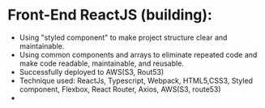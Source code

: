 # Front-End ReactJS (building):

* Using "styled component" to make project structure clear and maintainable.
* Using common components and arrays to eliminate repeated code and make code readable, maintainable, and reusable.
* Successfully deployed to AWS(S3, Rout53)
* Technique used: ReactJs, Typescript, Webpack, HTML5,CSS3, Styled component, Flexbox, React Router, Axios,  AWS(S3, route53)
* 